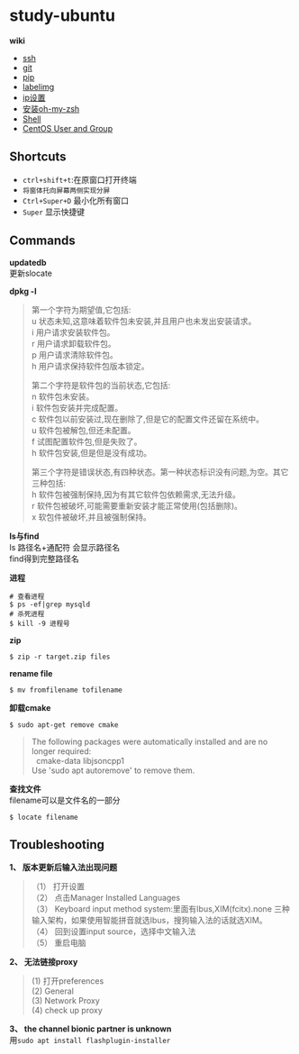 # study-ubuntu
  
**wiki**  
* [ssh](https://github.com/nonelittlesong/study-ubuntu/wiki/SSH)
* [git](https://github.com/nonelittlesong/study-ubuntu/wiki/git)
* [pip](https://github.com/nonelittlesong/study-ubuntu/wiki/pip)
* [labelimg](https://github.com/nonelittlesong/study-ubuntu/wiki/LabelImg)
* [ip设置](https://github.com/nonelittlesong/study-ubuntu/wiki/ip%E8%AE%BE%E7%BD%AE)
* [安装oh-my-zsh](https://github.com/nonelittlesong/study-ubuntu/wiki/install-oh-my-zsh)
* [Shell](https://github.com/nonelittlesong/study-ubuntu/wiki/Shell)
* [CentOS User and Group](https://github.com/nonelittlesong/study-ubuntu/wiki/CentOS-User-and-Group)


## Shortcuts
* `ctrl+shift+t`:在原窗口打开终端
* `将窗体托向屏幕两侧实现分屏`
* `Ctrl+Super+D` 最小化所有窗口
* `Super` 显示快捷键

## Commands
**updatedb**  
更新slocate  

**dpkg -l**  
>第一个字符为期望值,它包括:  
>u 状态未知,这意味着软件包未安装,并且用户也未发出安装请求。  
>i 用户请求安装软件包。  
>r 用户请求卸载软件包。  
>p 用户请求清除软件包。  
>h 用户请求保持软件包版本锁定。  
>
>第二个字符是软件包的当前状态,它包括:  
>n 软件包未安装。  
>i 软件包安装并完成配置。  
>c 软件包以前安装过,现在删除了,但是它的配置文件还留在系统中。  
>u 软件包被解包,但还未配置。  
>f 试图配置软件包,但是失败了。  
>h 软件包安装,但是但是没有成功。  
>
>第三个字符是错误状态,有四种状态。第一种状态标识没有问题,为空。其它三种包括:  
>h 软件包被强制保持,因为有其它软件包依赖需求,无法升级。  
>r 软件包被破坏,可能需要重新安装才能正常使用(包括删除)。  
>x 软包件被破坏,并且被强制保持。  

**ls与find**  
ls 路径名+通配符 会显示路径名  
find得到完整路径名  

**进程**  
```
# 查看进程
$ ps -ef|grep mysqld
# 杀死进程
$ kill -9 进程号
```

**zip**  
```
$ zip -r target.zip files
```
**rename file**  
```
$ mv fromfilename tofilename
```
**卸载cmake**  
```
$ sudo apt-get remove cmake
```
>The following packages were automatically installed and are no longer required:  
&nbsp;&nbsp;cmake-data libjsoncpp1  
>Use 'sudo apt autoremove' to remove them.  

**查找文件**  
filename可以是文件名的一部分  
```
$ locate filename
```

## Troubleshooting
**1、 版本更新后输入法出现问题**  
>（1） 打开设置  
>（2） 点击Manager Installed Languages  
>（3） Keyboard input method system:里面有Ibus,XIM(fcitx).none 三种输入架构，如果使用智能拼音就选Ibus，搜狗输入法的话就选XIM。  
>（4） 回到设置input source，选择中文输入法  
>（5） 重启电脑  

**2、 无法链接proxy**  
>(1) 打开preferences  
>(2) General  
>(3) Network Proxy  
>(4) check up proxy  

**3、 the channel bionic partner is unknown**  
用`sudo apt install flashplugin-installer`
